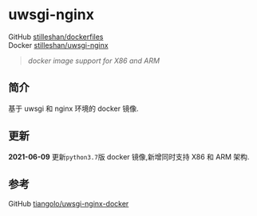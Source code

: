 # uwsgi-nginx

GitHub [stilleshan/dockerfiles](https://github.com/stilleshan/dockerfiles)  
Docker [stilleshan/uwsgi-nginx](https://hub.docker.com/r/stilleshan/uwsgi-nginx)
> *docker image support for X86 and ARM*

## 简介
基于 uwsgi 和 nginx 环境的 docker 镜像.

## 更新
**2021-06-09** 更新`python3.7`版 docker 镜像,新增同时支持 X86 和 ARM 架构.

## 参考
GitHub [tiangolo/uwsgi-nginx-docker](https://github.com/tiangolo/uwsgi-nginx-docker)

